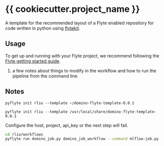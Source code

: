 # {{ cookiecutter.project_name }}

A template for the recommended layout of a Flyte enabled repository for code written in python using [flytekit](https://docs.flyte.org/projects/flytekit/en/latest/).

## Usage

To get up and running with your Flyte project, we recommend following the
[Flyte getting started guide](https://docs.flyte.org/en/latest/getting_started.html).

1. a few notes about things to modify in the workflow and how to run the pipeline from the command line

## Notes

`pyflyte init rliu --template ~/domino-flyte-template-0.0.1`

`pyflyte init rliu --template /usr/local/share/domino-flyte-template-0.0.1`

Configure the host, project, api_key or the next step will fail.

```sh
cd rliu/workflows
pyflyte run domino_job.py domino_job_workflow --command mlflow-job.py
```